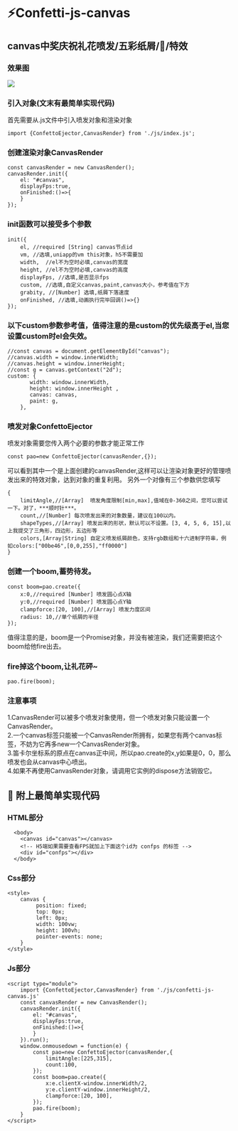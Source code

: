 # :zap:Confetti-js-canvas
## canvas中奖庆祝礼花喷发/五彩纸屑/🎉/特效

### 效果图

<img src="https://new.ivypha.com/static/uploads/2022/12/30//31a9fff8769d9180374e7263f9142630.gif"/>

### 引入对象(文末有最简单实现代码)
首先需要从.js文件中引入喷发对象和渲染对象

	import {ConfettoEjector,CanvasRender} from './js/index.js';

### 创建渲染对象CanvasRender

	const canvasRender = new CanvasRender();
	canvasRender.init({
		el: "#canvas",
		displayFps:true,
		onFinished:()=>{
		}		
	});	
	
### init函数可以接受多个参数

	init({
		el,	//required [String] canvas节点id
		vm,	//选填,uniapp的vm this对象，h5不需要加
		width,	//el不为空时必填,canvas的宽度
		height,	//el不为空时必填,canvas的高度
		displayFps,	//选填,是否显示fps
		custom,	//选填,自定义canvas,paint,canvas大小，参考值在下方
		grabity, //[Number] 选填,纸屑下落速度
		onFinished,	//选填,动画执行完毕回调()=>{}
	});
	
### 以下custom参数参考值，值得注意的是custom的优先级高于el,当您设置custom时el会失效。

	//const canvas = document.getElementById("canvas");
	//canvas.width = window.innerWidth;
	//canvas.height = window.innerHeight;
	//const g = canvas.getContext("2d");
	custom: {
		   width: window.innerWidth,
		   height: window.innerHeight ,
		   canvas: canvas,
		   paint: g,
		},
 
 ### 喷发对象ConfettoEjector
  喷发对象需要您传入两个必要的参数才能正常工作
  
  	const pao=new ConfettoEjector(canvasRender,{});
  
  可以看到其中一个是上面创建的canvasRender,这样可以让渲染对象更好的管理喷发出来的特效对象，达到对象的重复利用。
  另外一个对像有三个参数供您填写
  
  	{
		limitAngle,//[Array]  喷发角度限制[min,max],值域在0-360之间，您可以尝试一下。对了，***顺时针***。
		count,//[Number] 每次喷发出来的对象数量，建议在100以内。
		shapeTypes,//[Array] 喷发出来的形状，默认可以不设置。[3, 4, 5, 6, 15],以上我提交了三角形，四边形，五边形等
		colors,[Array|String] 自定义喷发纸屑颜色，支持rgb数组和十六进制字符串，例如colors:["00be46",[0,0,255],"ff0000"]
	}
  
### 创建一个boom,蓄势待发。

  	const boom=pao.create({
		x:0,//required [Number] 喷发圆心点X轴
		y:0,//required [Number] 喷发圆心点Y轴
		clampforce:[20, 100],//[Array] 喷发力度区间
		radius: 10,//单个纸屑的半径
	});      
	
  值得注意的是，boom是一个Promise对象，并没有被渲染，我们还需要把这个boom给他fire出去。
  
### fire掉这个boom,让礼花砰~

  	pao.fire(boom);
  
### 注意事项

  <div>1.CanvasRender可以被多个喷发对象使用，但一个喷发对象只能设置一个CanvasRender。</div>
  <div>2.一个canvas标签只能被一个CanvasRender所拥有，如果您有两个canvas标签，不妨为它再多new一个CanvasRender对象。</div>
  <div>3.笛卡尔坐标系的原点在canvas正中间，所以pao.create的x,y如果是0，0，那么喷发也会从canvas中心喷出。</div>
  <div>4.如果不再使用CanvasRender对象，请调用它实例的dispose方法销毁它。</div>
  
  
## 🐷 附上最简单实现代码
   
   ### HTML部分
	  
	  <body>
		<canvas id="canvas"></canvas>
	  	<!-- H5端如果需要查看FPS就加上下面这个id为 confps 的标签 -->
	  	<div id="confps"></div>
	  </body>
   
   ### Css部分
   
   	<style>
		canvas {
		     position: fixed;
		     top: 0px;
		     left: 0px;
		     width: 100vw;
		     height: 100vh;
		     pointer-events: none;
		}
	</style>

   ### Js部分
   
   
   	<script type="module">
		import {ConfettoEjector,CanvasRender} from './js/confetti-js-canvas.js'
		const canvasRender = new CanvasRender();
		canvasRender.init({
			el: "#canvas",
			displayFps:true,
			onFinished:()=>{
			}
		}).run();
		window.onmousedown = function(e) {
			const pao=new ConfettoEjector(canvasRender,{
				limitAngle:[225,315],
				count:100,
			});
			const boom=pao.create({
				x:e.clientX-window.innerWidth/2,
				y:e.clientY-window.innerHeight/2,
				clampforce:[20, 100],
			});
			pao.fire(boom);
		}
	</script>
  
  
  
  
  
  
  
  
  
  
  
  
  
  
  
